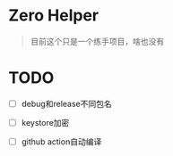 # Zero Helper

> 目前这个只是一个练手项目，啥也没有

# TODO

- [ ] debug和release不同包名

- [ ] keystore加密

- [ ] github action自动编译

